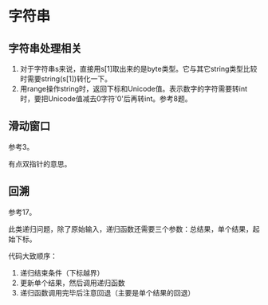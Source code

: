 # 字符串

## 字符串处理相关

1. 对于字符串s来说，直接用s[1]取出来的是byte类型。它与其它string类型比较时需要string(s[1])转化一下。
2. 用range操作string时，返回下标和Unicode值。表示数字的字符需要转int时，要把Unicode值减去0字符'0'后再转int。参考8题。

## 滑动窗口

参考3。

有点双指针的意思。

## 回溯

参考17。

此类递归问题，除了原始输入，递归函数还需要三个参数：总结果，单个结果，起始下标。

代码大致顺序：

1. 递归结束条件（下标越界）
2. 更新单个结果，然后调用递归函数
3. 递归函数调用完毕后注意回退（主要是单个结果的回退）